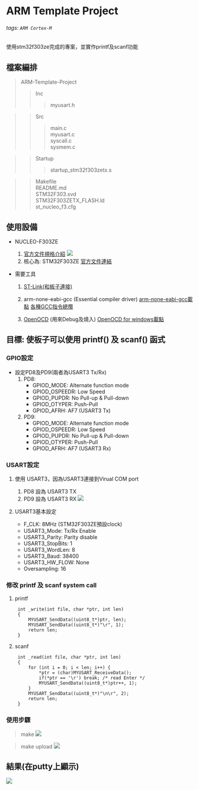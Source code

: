 # ARM Template Project
###### tags: `ARM Cortex-M`
使用stm32f303ze完成的專案，並實作printf及scanf功能

## 檔案編排
> ARM-Template-Project
>> Inc
>>> myusart.h

>> Src
>>> main.c  
>>> myusart.c  
>>> syscall.c  
>>> sysmem.c  

>> Startup
>>> startup_stm32f303zetx.s

>> Makefile  
>> README.md  
>> STM32F303.svd  
>> STM32F303ZETX_FLASH.ld  
>> st_nucleo_f3.cfg  

## 使用設備
- NUCLEO-F303ZE
  1. [官方文件規格介紹](https://www.st.com/en/evaluation-tools/nucleo-f303ze.html)
     ![](https://i.imgur.com/xnKAENl.png)
  2. 核心為: STM32F303ZE
     [官方文件連結](https://www.st.com/en/microcontrollers-microprocessors/stm32f303ze.html)

- 需要工具
  1. [ST-Link(和板子連接)](https://www.st.com/content/st_com/en/products/development-tools/software-development-tools/stm32-software-development-tools/stm32-utilities/stsw-link009.html?dl=NCWMPz8nopJ5khffu%2F9QmQ%3D%3D%2CWweBOQKqZ%2Fh88%2BZkYv6600%2BzYxzrVLpvTUDLmq2eRG7lpwFzjoue0R2T%2FIhPrxz5shDoc2Iw%2FpMlGzkS5d%2B7cDojQPuWTbCMGjy7i4mRoDYG8omxLndyTs6vk9JuiWwwo6iFG5gODbBgUZE9XYj6MzT27BETsC%2FIlGdOMpyOw01kOaztq2FnADZ2T%2Fdozp3FqjWcF7BoC2kA3jX%2FWibrHNy4bIuRL4s4JsMXRBWmjDNxvYbhhCm3h7bESHdDNz6mJV1PitQm3a1X2DfqRbg%2FlIQ3iR0QVkIkj9A3ZMDCD%2FRmyu75S5hGTsJKi0zE3pG8&uid=AbAAPrnhg03EDrR2hPt2MKBBSrNbNCYh)

  2. arm-none-eabi-gcc (Essential compiler driver)
     [arm-none-eabi-gcc載點](https://developer.arm.com/tools-and-software/open-source-software/developer-tools/gnu-toolchain/gnu-rm/downloads)
     [各種GCC指令總攬](https://gcc.gnu.org/onlinedocs/gcc-9.3.0/gcc/)

  3. [OpenOCD](https://openocd.org/) (用來Debug及燒入)
     [OpenOCD for windows載點](https://gnutoolchains.com/arm-eabi/openocd/)
  
## 目標: 使板子可以使用 printf() 及 scanf() 函式
### GPIO設定
-  設定PD8及PD9(兩者為USART3 Tx/Rx)
   1. PD8: 
      - GPIOD_MODE:      Alternate function mode
      - GPIOD_OSPEEDR:   Low Speed
      - GPIOD_PUPDR:     No Pull-up & Pull-down
      - GPIOD_OTYPER:    Push-Pull
      - GPIOD_AFRH:      AF7 (USART3 Tx)
   2. PD9: 
      - GPIOD_MODE:      Alternate function mode
      - GPIOD_OSPEEDR:   Low Speed
      - GPIOD_PUPDR:     No Pull-up & Pull-down
      - GPIOD_OTYPER:    Push-Pull
      - GPIOD_AFRH:      AF7 (USART3 Rx)

### USART設定
1. 使用 USART3，因為USART3連接到Virual COM port
   1. PD8 設為 USART3 TX
   2. PD9 設為 USART3 RX
   ![](https://i.imgur.com/59O5lGb.png)
   
2. USART3基本設定
   - F_CLK:           8MHz (STM32F303ZE預設clock)
   - USART3_Mode:     Tx/Rx Enable
   - USART3_Parity:   Parity disable
   - USART3_StopBits: 1
   - USART3_WordLen:  8
   - USART3_Baud:     38400
   - USART3_HW_FLOW:  None
   - Oversampling:    16

### 修改 printf 及 scanf system call
1. printf
   ```c=
    int _write(int file, char *ptr, int len)
    {
	    MYUSART_SendData((uint8_t*)ptr, len);
	    MYUSART_SendData((uint8_t*)"\r", 1);
	    return len;
    }
    ```

2. scanf
   ```c=
    int _read(int file, char *ptr, int len) 
    {
	    for (int i = 0; i < len; i++) {
		    *ptr = (char)MYUSART_ReceiveData();
		    if(*ptr == '\r') break; /* read Enter */
		    MYUSART_SendData((uint8_t*)ptr++, 1);
	    }
	    MYUSART_SendData((uint8_t*)"\n\r", 2);
	    return len;
    }
   ```
   
### 使用步驟
> make
  ![](https://i.imgur.com/ulHDUys.png)
  
> make upload
  ![](https://i.imgur.com/u5SpnuL.png)

## 結果(在putty上顯示)
   ![](https://i.imgur.com/EfIvBQZ.png)
